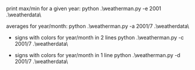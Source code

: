 print max/min for a given year:
python .\weatherman.py -e 2001 .\weatherdata\

averages for year/month:
python .\weatherman.py -a 2001/7 .\weatherdata\

+ signs with colors for year/month in 2 lines
python .\weatherman.py -c 2001/7 .\weatherdata\

+ signs with colors for year/month in 1 line
python .\weatherman.py -d 2001/7 .\weatherdata\
